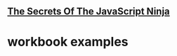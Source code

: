 ## <a href src="http://webandbeer.com.ar/wp-content/uploads/2014/11/SecretsOfTheJavaScriptNinja.pdf">The Secrets Of The JavaScript Ninja</a>
# workbook examples

